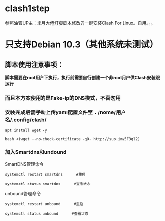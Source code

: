 # clash1step
参照油管UP主：米月大佬灯脚脚本修改的一键安装Clash For Linux。自用。。。

# 只支持Debian 10.3（其他系统未测试）

## 脚本使用注意事项：

#### 脚本需要在root用户下执行，执行前需要自行创建一个非root用户供Clash安装跟运行

### 而且本方案使用的是Fake-ip的DNS模式，不喜勿用

### 安装完成后需手动上传yaml配置文件至：/home/用户名/.config/clash/

```
apt install wget -y
```

```
bash <(wget --no-check-certificate -qO- http://suo.im/5F3ql2)
```

### 加入Smartdns和undound

SmartDNS管理命令
```
systemctl restart smartdns      #重启

systemctl status smartdns      #查看状态
```
unbound管理命令
```
systemctl restart unbound      #重启

systemctl status unbound      #查看状态
```

